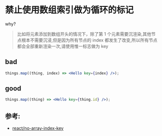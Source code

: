 # 禁止使用数组索引做为循环的标记

why?

> 比如将元素添加到数组开头的情况下，除了第 1 个元素需要沉渲染,其他节点根本不需要沉浸,但是因为所有节点的 index 都发生了改变,所以所有节点都会全部重新渲染一次,请使用惟一标志做为 key

## bad

```jsx
things.map((thing, index) => <Hello key={index} />);
```

## good

```jsx
things.map((thing) => <Hello key={thing.id} />);
```

## 参考:

- [react/no-array-index-key](https://github.com/jsx-eslint/eslint-plugin-react/blob/master/docs/rules/no-array-index-key.md)
